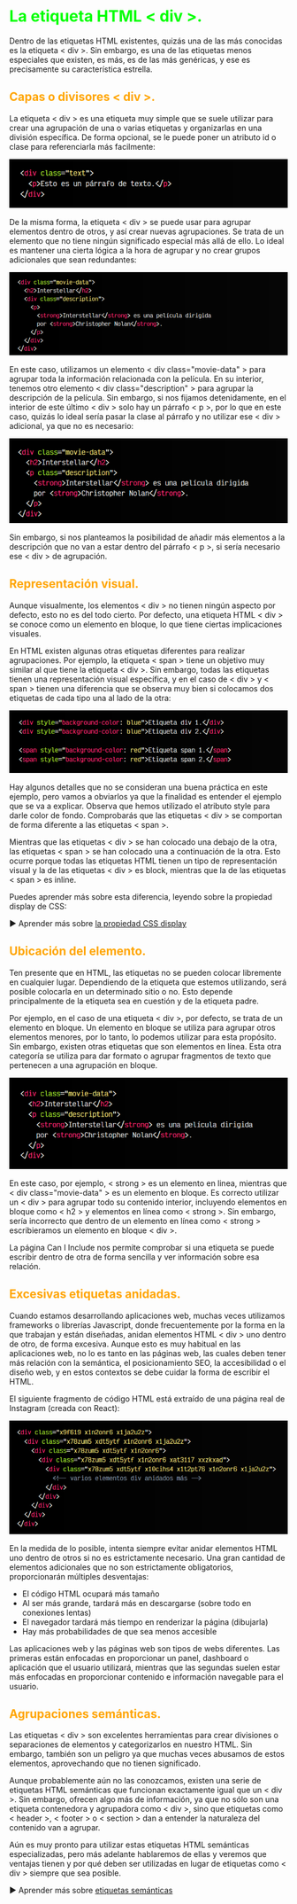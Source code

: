 # <span style="color:lime">La etiqueta HTML < div >.</span>

Dentro de las etiquetas HTML existentes, quizás una de las más conocidas es la etiqueta < div >. Sin embargo, es una de las etiquetas menos especiales que existen, es más, es de las más genéricas, y ese es precisamente su característica estrella.

## <span style="color:orange">Capas o divisores < div >.</span>
La etiqueta < div > es una etiqueta muy simple que se suele utilizar para crear una agrupación de una o varias etiquetas y organizarlas en una división específica. De forma opcional, se le puede poner un atributo id o clase para referenciarla más facilmente:

![alt text](./imagenes-la-etiqueta-html-div/image.png)

De la misma forma, la etiqueta < div > se puede usar para agrupar elementos dentro de otros, y así crear nuevas agrupaciones. Se trata de un elemento que no tiene ningún significado especial más allá de ello. Lo ideal es mantener una cierta lógica a la hora de agrupar y no crear grupos adicionales que sean redundantes:

![alt text](./imagenes-la-etiqueta-html-div/image-1.png)

En este caso, utilizamos un elemento < div class="movie-data" > para agrupar toda la información relacionada con la película. En su interior, tenemos otro elemento < div class="description" > para agrupar la descripción de la película. Sin embargo, si nos fijamos detenidamente, en el interior de este último < div > solo hay un párrafo < p >, por lo que en este caso, quizás lo ideal sería pasar la clase al párrafo y no utilizar ese < div > adicional, ya que no es necesario:

![alt text](./imagenes-la-etiqueta-html-div/image-2.png)

Sin embargo, si nos planteamos la posibilidad de añadir más elementos a la descripción que no van a estar dentro del párrafo < p >, si sería necesario ese < div > de agrupación.

## <span style="color:orange">Representación visual.</span>
Aunque visualmente, los elementos < div > no tienen ningún aspecto por defecto, esto no es del todo cierto. Por defecto, una etiqueta HTML < div > se conoce como un elemento en bloque, lo que tiene ciertas implicaciones visuales.

En HTML existen algunas otras etiquetas diferentes para realizar agrupaciones. Por ejemplo, la etiqueta < span > tiene un objetivo muy similar al que tiene la etiqueta < div >. Sin embargo, todas las etiquetas tienen una representación visual específica, y en el caso de < div > y < span > tienen una diferencia que se observa muy bien si colocamos dos etiquetas de cada tipo una al lado de la otra:

![alt text](./imagenes-la-etiqueta-html-div/image-3.png)

Hay algunos detalles que no se consideran una buena práctica en este ejemplo, pero vamos a obviarlos ya que la finalidad es entender el ejemplo que se va a explicar. Observa que hemos utilizado el atributo style para darle color de fondo. Comprobarás que las etiquetas < div > se comportan de forma diferente a las etiquetas < span >.

Mientras que las etiquetas < div > se han colocado una debajo de la otra, las etiquetas < span > se han colocado una a continuación de la otra. Esto ocurre porque todas las etiquetas HTML tienen un tipo de representación visual y la de las etiquetas < div > es block, mientras que la de las etiquetas < span > es inline.

Puedes aprender más sobre esta diferencia, leyendo sobre la propiedad display de CSS:

► Aprender más sobre [la propiedad CSS display](https://lenguajecss.com/css/maquetacion-y-colocacion/propiedad-display/)

## <span style="color:orange">Ubicación del elemento.</span>
Ten presente que en HTML, las etiquetas no se pueden colocar libremente en cualquier lugar. Dependiendo de la etiqueta que estemos utilizando, será posible colocarla en un determinado sitio o no. Esto depende principalmente de la etiqueta sea en cuestión y de la etiqueta padre.

Por ejemplo, en el caso de una etiqueta < div >, por defecto, se trata de un elemento en bloque. Un elemento en bloque se utiliza para agrupar otros elementos menores, por lo tanto, lo podemos utilizar para esta propósito. Sin embargo, existen otras etiquetas que son elementos en línea. Esta otra categoría se utiliza para dar formato o agrupar fragmentos de texto que pertenecen a una agrupación en bloque.

![alt text](./imagenes-la-etiqueta-html-div/image-4.png)

En este caso, por ejemplo, < strong > es un elemento en linea, mientras que < div class="movie-data" > es un elemento en bloque. Es correcto utilizar un < div > para agrupar todo su contenido interior, incluyendo elementos en bloque como < h2 > y elementos en línea como < strong >. Sin embargo, sería incorrecto que dentro de un elemento en línea como < strong > escribieramos un elemento en bloque < div >.

La página Can I Include nos permite comprobar si una etiqueta se puede escribir dentro de otra de forma sencilla y ver información sobre esa relación.

## <span style="color:orange">Excesivas etiquetas anidadas.</span>
Cuando estamos desarrollando aplicaciones web, muchas veces utilizamos frameworks o librerías Javascript, donde frecuentemente por la forma en la que trabajan y están diseñadas, anidan elementos HTML < div > uno dentro de otro, de forma excesiva. Aunque esto es muy habitual en las aplicaciones web, no lo es tanto en las páginas web, las cuales deben tener más relación con la semántica, el posicionamiento SEO, la accesibilidad o el diseño web, y en estos contextos se debe cuidar la forma de escribir el HTML.

El siguiente fragmento de código HTML está extraído de una página real de Instagram (creada con React):

![alt text](./imagenes-la-etiqueta-html-div/image-5.png)

En la medida de lo posible, intenta siempre evitar anidar elementos HTML uno dentro de otros si no es estrictamente necesario. Una gran cantidad de elementos adicionales que no son estrictamente obligatorios, proporcionarán múltiples desventajas:

   - El código HTML ocupará más tamaño
   - Al ser más grande, tardará más en descargarse (sobre todo en conexiones lentas)
   - El navegador tardará más tiempo en renderizar la página (dibujarla)
   - Hay más probabilidades de que sea menos accesible

Las aplicaciones web y las páginas web son tipos de webs diferentes. Las primeras están enfocadas en proporcionar un panel, dashboard o aplicación que el usuario utilizará, mientras que las segundas suelen estar más enfocadas en proporcionar contenido e información navegable para el usuario.

## <span style="color:orange">Agrupaciones semánticas.</span>
Las etiquetas < div > son excelentes herramientas para crear divisiones o separaciones de elementos y categorizarlos en nuestro HTML. Sin embargo, también son un peligro ya que muchas veces abusamos de estos elementos, aprovechando que no tienen significado.

Aunque probablemente aún no las conozcamos, existen una serie de etiquetas HTML semánticas que funcionan exactamente igual que un < div >. Sin embargo, ofrecen algo más de información, ya que no sólo son una etiqueta contenedora y agrupadora como < div >, sino que etiquetas como < header >, < footer > o < section > dan a entender la naturaleza del contenido van a agrupar.

Aún es muy pronto para utilizar estas etiquetas HTML semánticas especializadas, pero más adelante hablaremos de ellas y veremos que ventajas tienen y por qué deben ser utilizadas en lugar de etiquetas como < div > siempre que sea posible.

► Aprender más sobre [etiquetas semánticas](https://lenguajehtml.com/html/semantica/que-son/)

